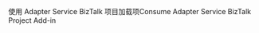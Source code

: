 <span data-ttu-id="312e9-101">使用 Adapter Service BizTalk 项目加载项</span><span class="sxs-lookup"><span data-stu-id="312e9-101">Consume Adapter Service BizTalk Project Add-in</span></span>